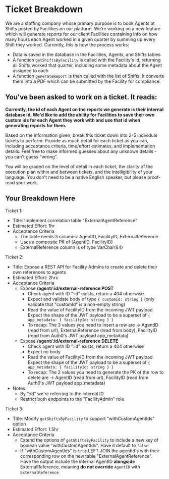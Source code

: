 # Ticket Breakdown

We are a staffing company whose primary purpose is to book Agents at Shifts posted by Facilities on our platform. We're working on a new feature which will generate reports for our client Facilities containing info on how many hours each Agent worked in a given quarter by summing up every Shift they worked. Currently, this is how the process works:

- Data is saved in the database in the Facilities, Agents, and Shifts tables
- A function `getShiftsByFacility` is called with the Facility's id, returning all Shifts worked that quarter, including some metadata about the Agent assigned to each
- A function `generateReport` is then called with the list of Shifts. It converts them into a PDF which can be submitted by the Facility for compliance.

## You've been asked to work on a ticket. It reads:

**Currently, the id of each Agent on the reports we generate is their internal database id. We'd like to add the ability for Facilities to save their own custom ids for each Agent they work with and use that id when generating reports for them.**

Based on the information given, break this ticket down into 2-5 individual tickets to perform. Provide as much detail for each ticket as you can, including acceptance criteria, time/effort estimates, and implementation details. Feel free to make informed guesses about any unknown details - you can't guess "wrong".

You will be graded on the level of detail in each ticket, the clarity of the execution plan within and between tickets, and the intelligibility of your language. You don't need to be a native English speaker, but please proof-read your work.

## Your Breakdown Here

Ticket 1:

- Title: Implement correlation table "ExternalAgentReference"
- Estimated Effort: 1hr
- Acceptance Criteria
  - The table needs 3 columns: AgentID, FacilityID, ExternalReference
  - Uses a composite PK of (AgentID, FacilityID)
  - ExternalReference column is of type VarChar(64)

Ticket 2:

- Title: Expose a REST API for Facility Admins to create and delete their own references to agents
- Estimated Effort: 2hrs
- Acceptance Criteria
  - Expose **/agent/:id/external-reference POST**
    - Check agent with ID ":id" exists, return a 404 otherwise
    - Expect and validate body of type `{ customId: string }` (only validate that "customId" is a non-empty string)
    - Read the value of FacilityID from the incoming JWT payload. Expect the shape of the JWT payload to be a superset of `{ app_metadata: { facilityId: string } }`
    - To recap: The 3 values you need to insert a row are -> AgentID (read from url), ExternalReference (read from body), FacilityID (read from Auth0's JWT payload app_metadata)
  - Expose **/agent/:id/external-reference DELETE**
    - Check agent with ID ":id" exists, return a 404 otherwise
    - Expect no body
    - Read the value of FacilityID from the incoming JWT payload. Expect the shape of the JWT payload to be a superset of `{ app_metadata: { facilityId: string } }`
    - To recap: The 2 values you need to generate the PK of the row to delete are -> AgentID (read from url), FacilityID (read from Auth0's JWT payload app_metadata)
- Notes:
  - By ":id" we're referring to the internal ID
  - Restrict both endpoints to the "FacilityAdmin" role

Ticket 3:

- Title: Modify `getShiftsByFacility` to support "withCustomAgentIds" option
- Estimated Effort: 1.5hr
- Acceptance Criteria
  - Extend the options of `getShiftsByFacility` to include a new key of boolean value "withCustomAgentIds". Have it default to `false`
  - If "withCustomAgentIds" is `true` LEFT JOIN the agentId's with their corresponding row on the new table "ExternalAgentReference". Have the output include the internal AgentID **alongside** ExternalReference, meaning **do not override** `AgentID` with `ExternalReference`
